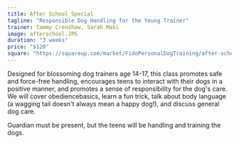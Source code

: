 ```yaml
---
title: After School Special
tagline: "Responsible Dog Handling for the Young Trainer"
trainer: Tammy Crenshaw, Sarah Maki
image: afterschool.JPG
duration: "3 weeks"
price: "$120"
square: "https://squareup.com/market/FidoPersonalDogTraining/after-school-special"
---
```


Designed for blossoming dog trainers age 14-17, this class promotes safe and force-free handling, encourages teens to interact with their dogs in a positive manner, and promotes a sense of responsibility for the dog's care. We will cover obediencebasics, learn a fun trick, talk about body language (a wagging tail doesn't always mean a happy dog!), and discuss general dog care. 

Guardian must be present, but the teens will be handling and training the dogs. 
